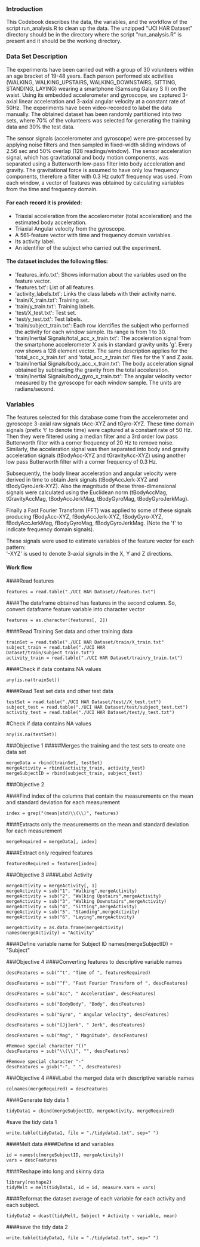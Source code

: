 ### Introduction

This Codebook describes the data, the variables, and the workflow of the script run_analysis.R to clean up the data. The unzipped "UCI HAR Dataset" directory should be in the directory where the script "run_analysis.R" is present and it should be the working directory.

### Data Set Description

The experiments have been carried out with a group of 30 volunteers within an age bracket of 19-48 years. Each person performed six activities (WALKING, WALKING_UPSTAIRS, WALKING_DOWNSTAIRS, SITTING, STANDING, LAYING) wearing a smartphone (Samsung Galaxy S II) on the waist. Using its embedded accelerometer and gyroscope, we captured 3-axial linear acceleration and 3-axial angular velocity at a constant rate of 50Hz. The experiments have been video-recorded to label the data manually. The obtained dataset has been randomly partitioned into two sets, where 70% of the volunteers was selected for generating the training data and 30% the test data. 

The sensor signals (accelerometer and gyroscope) were pre-processed by applying noise filters and then sampled in fixed-width sliding windows of 2.56 sec and 50% overlap (128 readings/window). The sensor acceleration signal, which has gravitational and body motion components, was separated using a Butterworth low-pass filter into body acceleration and gravity. The gravitational force is assumed to have only low frequency components, therefore a filter with 0.3 Hz cutoff frequency was used. From each window, a vector of features was obtained by calculating variables from the time and frequency domain. 

#### For each record it is provided:

* Triaxial acceleration from the accelerometer (total acceleration) and the estimated body acceleration.
* Triaxial Angular velocity from the gyroscope. 
* A 561-feature vector with time and frequency domain variables. 
* Its activity label. 
* An identifier of the subject who carried out the experiment.

#### The dataset includes the following files:

* 'features_info.txt': Shows information about the variables used on the feature vector.
* 'features.txt': List of all features.
* 'activity_labels.txt': Links the class labels with their activity name.
* 'train/X_train.txt': Training set.
* 'train/y_train.txt': Training labels.
* 'test/X_test.txt': Test set.
* 'test/y_test.txt': Test labels.
* 'train/subject_train.txt': Each row identifies the subject who performed the activity for each window sample. Its range is from 1 to 30. 
* 'train/Inertial Signals/total_acc_x_train.txt': The acceleration signal from the smartphone accelerometer X axis in standard gravity units 'g'. Every row shows a 128 element vector. The same description applies for the 'total_acc_x_train.txt' and 'total_acc_z_train.txt' files for the Y and Z axis. 
* 'train/Inertial Signals/body_acc_x_train.txt': The body acceleration signal obtained by subtracting the gravity from the total acceleration. 
* 'train/Inertial Signals/body_gyro_x_train.txt': The angular velocity vector measured by the gyroscope for each window sample. The units are radians/second. 

### Variables

The features selected for this database come from the accelerometer and gyroscope 3-axial raw signals tAcc-XYZ and tGyro-XYZ. These time domain signals (prefix 't' to denote time) were captured at a constant rate of 50 Hz. Then they were filtered using a median filter and a 3rd order low pass Butterworth filter with a corner frequency of 20 Hz to remove noise. Similarly, the acceleration signal was then separated into body and gravity acceleration signals (tBodyAcc-XYZ and tGravityAcc-XYZ) using another low pass Butterworth filter with a corner frequency of 0.3 Hz. 

Subsequently, the body linear acceleration and angular velocity were derived in time to obtain Jerk signals (tBodyAccJerk-XYZ and tBodyGyroJerk-XYZ). Also the magnitude of these three-dimensional signals were calculated using the Euclidean norm (tBodyAccMag, tGravityAccMag, tBodyAccJerkMag, tBodyGyroMag, tBodyGyroJerkMag). 

Finally a Fast Fourier Transform (FFT) was applied to some of these signals producing fBodyAcc-XYZ, fBodyAccJerk-XYZ, fBodyGyro-XYZ, fBodyAccJerkMag, fBodyGyroMag, fBodyGyroJerkMag. (Note the 'f' to indicate frequency domain signals). 

These signals were used to estimate variables of the feature vector for each pattern:  
'-XYZ' is used to denote 3-axial signals in the X, Y and Z directions.

#### Work flow

####Read features
```
features = read.table("./UCI HAR Dataset//features.txt")
```
####The dataframe obtained has features in the second column. So, convert dataframe feature variable into character vector
```
features = as.character(features[, 2])
```
####Read Training Set data and other training data
```
trainSet = read.table("./UCI HAR Dataset/train/X_train.txt"
subject_train = read.table("./UCI HAR Dataset/train/subject_train.txt")
activity_train = read.table("./UCI HAR Dataset/train/y_train.txt")
```
####Check if data contains NA values
```
any(is.na(trainSet)) 
```

####Read Test set data and other test data
```
testSet = read.table("./UCI HAR Dataset/test//X_test.txt")
subject_test = read.table("./UCI HAR Dataset/test/subject_test.txt")
activity_test = read.table("./UCI HAR Dataset/test/y_test.txt")
```
#Check if data contains NA values
```
any(is.na(testSet)) 
```

###Objective 1
#####Merges the training and the test sets to create one data set
```
mergeData = rbind(trainSet, testSet)
mergeActivity = rbind(activity_train, activity_test)
mergeSubjectID = rbind(subject_train, subject_test)
```

###Objective 2

####Find index of the columns that contain the measurements on the mean and standard deviation for each measurement
```
index = grep("(mean|std)\\(\\)", features)
```
####Extracts only the measurements on the mean and standard deviation for each measurement
```
mergeRequired = mergeData[, index]
```
####Extract only required features
```
featuresRequired = features[index]
```
###Objective 3
####Label Activity
```
mergeActivity = mergeActivity[, 1]
mergeActivity = sub("1", "Walking",mergeActivity)
mergeActivity = sub("2", "Walking Upstairs",mergeActivity)
mergeActivity = sub("3", "Walking Downstairs",mergeActivity)
mergeActivity = sub("4", "Sitting",mergeActivity)
mergeActivity = sub("5", "Standing",mergeActivity)
mergeActivity = sub("6", "Laying",mergeActivity)

mergeActivity = as.data.frame(mergeActivity)
names(mergeActivity) = "Activity"
```

####Define variable name for Subject ID
names(mergeSubjectID) = "Subject"

###Objective 4
####Converting features to descriptive variable names
```
descFeatures = sub("^t", "Time of ", featuresRequired)

descFeatures = sub("^f", "Fast Fourier Transform of ", descFeatures)

descFeatures = sub("Acc", " Acceleration", descFeatures)

descFeatures = sub("BodyBody", "Body", descFeatures)

descFeatures = sub("Gyro", " Angular Velocity", descFeatures)

descFeatures = sub("[Jj]erk", " Jerk", descFeatures)

descFeatures = sub("Mag", " Magnitude", descFeatures)

#Remove special character "()"
descFeatures = sub("\\(\\)", "", descFeatures)

#Remove special character "-"
descFeatures = gsub("-", " ", descFeatures)
```

###Objective 4
####Label the merged data with descriptive variable names
```
colnames(mergeRequired) = descFeatures
```
####Generate tidy data 1
```
tidyData1 = cbind(mergeSubjectID, mergeActivity, mergeRequired)
```
#save the tidy data 1
```
write.table(tidyData1, file = "./tidydata1.txt", sep=" ")
```
####Melt data
####Define id and variables
```
id = names(c(mergeSubjectID, mergeActivity))
vars = descFeatures
```

####Reshape into long and skinny data
```
library(reshape2)
tidyMelt = melt(tidyData1, id = id, measure.vars = vars)
```

####Reformat the dataset average of each variable for each activity and each subject. 
```
tidyData2 = dcast(tidyMelt, Subject + Activity ~ variable, mean)
```
####save the tidy data 2
```
write.table(tidyData1, file = "./tidydata2.txt", sep=" ")
```